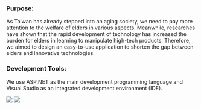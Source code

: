 ### Purpose:

As Taiwan has already stepped into an aging society, we need to pay more attention to the welfare of elders in various aspects. 
Meanwhile, researches have shown that the rapid development of technology has increased the burden for elders in learning to manipulate high-tech products. 
Therefore, we aimed to design an easy-to-use application to shorten the gap between elders and innovative technologies.

### Development Tools:

We use ASP.NET as the main development programming language and Visual Studio as an integrated development environment (IDE).

![](https://github.com/Johnny9527/UndergraduateProject/blob/master/picture/ASPNET.png)  ![](https://github.com/Johnny9527/UndergraduateProject/blob/master/picture/VisualStudio.png)
